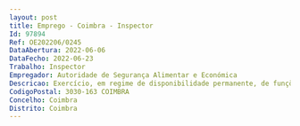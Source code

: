 ```yaml
--- 
layout: post
title: Emprego - Coimbra - Inspector
Id: 97894
Ref: OE202206/0245
DataAbertura: 2022-06-06
DataFecho: 2022-06-23
Trabalho: Inspector
Empregador: Autoridade de Segurança Alimentar e Económica
Descricao: Exercício, em regime de disponibilidade permanente, de funções de inspeção e investigação, instrução processual, recolha de informação, assessoria técnica ou pericial, conceção, adaptação ou aplicação de métodos e processos técnico científicos, elaboração de estudos e pareceres (art.º 7.º, n.º 1, do DL 74 2018, de 21 09).
CodigoPostal: 3030-163 COIMBRA
Concelho: Coimbra
Distrito: Coimbra
--- 
```

